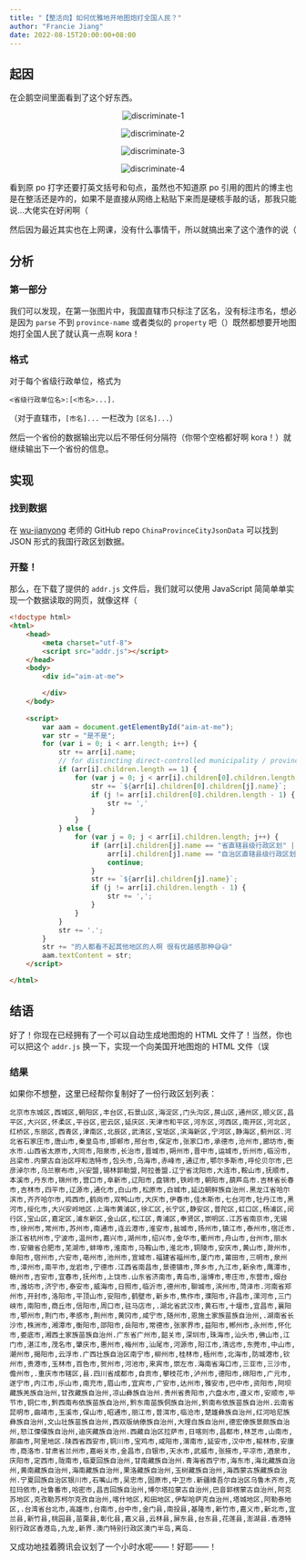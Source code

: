 ```yaml
---
title: "【整活向】如何优雅地开地图炮打全国人民？"
author: "Francie Jiang"
date: 2022-08-15T20:00:00+08:00
---
```


## 起因
在企鹅空间里面看到了这个好东西。
<center>

![discriminate-1](/discriminate-1.jpg)

![discriminate-2](/discriminate-2.jpg)

![discriminate-3](/discriminate-3.jpg)

![discriminate-4](/discriminate-4.jpg)

</center>
看到原 po 打字还要打英文括号和句点，虽然也不知道原 po 引用的图片的博主也是在整活还是咋的，如果不是直接从网络上粘贴下来而是硬核手敲的话，那我只能说...大佬实在好闲啊（

然后因为最近其实也在上网课，没有什么事情干，所以就搞出来了这个渣作的说（

## 分析
### 第一部分
我们可以发现，在第一张图片中，我国直辖市只标注了区名，没有标注市名，想必是因为 `parse` 不到 `province-name` 或者类似的 `property` 吧（）既然都想要开地图炮打全国人民了就认真一点啊 kora！

### 格式
对于每个省级行政单位，格式为
```
<省级行政单位名>:[<市名>...].
```
（对于直辖市，`[市名]...` 一栏改为 `[区名]...`）

然后一个省份的数据输出完以后不带任何分隔符（你带个空格都好啊 kora！）就继续输出下一个省份的信息。

## 实现
### 找到数据
在 [wu-jianyong](https://github.com/wu-jianyong/ChinaProvinceCityJsonData/blob/master/addr.js) 老师的 GitHub repo `ChinaProvinceCityJsonData` 可以找到 JSON 形式的我国行政区划数据。

### 开整！
那么，在下载了提供的 `addr.js` 文件后，我们就可以使用 JavaScript 简简单单实现一个数据读取的网页，就像这样（

```html
<!doctype html>
<html>
    <head>
        <meta charset="utf-8">
        <script src="addr.js"></script>
    </head>
    <body>
        <div id="aim-at-me">

        </div>
    </body>
    
    <script>
        var aam = document.getElementById("aim-at-me");
        var str = "是不是";
        for (var i = 0; i < arr.length; i++) {
            str += arr[i].name;
            // for distincting direct-controlled municipality / provinces
            if (arr[i].children.length == 1) {
                for (var j = 0; j < arr[i].children[0].children.length; j++) {
                    str += `${arr[i].children[0].children[j].name}`;
                    if (j != arr[i].children[0].children.length - 1) {
                        str += ','
                    }
                }
            } else {
                for (var j = 0; j < arr[i].children.length; j++) {
                    if (arr[i].children[j].name == "省直辖县级行政区划" || 
                        arr[i].children[j].name == "自治区直辖县级行政区划") {
                        continue;
                    }
                    str += `${arr[i].children[j].name}`;
                    if (j != arr[i].children.length - 1) {
                        str += ',';
                    }
                }
            }
            str += '.';
        }
        str += "的人都看不起其他地区的人啊 很有优越感那种😅😅"
        aam.textContent = str;
    </script>

</html>
```

## 结语
好了！你现在已经拥有了一个可以自动生成地图炮的 HTML 文件了！当然，你也可以把这个 `addr.js` 换一下，实现一个向美国开地图炮的 HTML 文件（误

### 结果
如果你不想整，这里已经帮你复制好了一份行政区划列表：
```
北京市东城区,西城区,朝阳区,丰台区,石景山区,海淀区,门头沟区,房山区,通州区,顺义区,昌平区,大兴区,怀柔区,平谷区,密云区,延庆区.天津市和平区,河东区,河西区,南开区,河北区,红桥区,东丽区,西青区,津南区,北辰区,武清区,宝坻区,滨海新区,宁河区,静海区,蓟州区.河北省石家庄市,唐山市,秦皇岛市,邯郸市,邢台市,保定市,张家口市,承德市,沧州市,廊坊市,衡水市.山西省太原市,大同市,阳泉市,长治市,晋城市,朔州市,晋中市,运城市,忻州市,临汾市,吕梁市.内蒙古自治区呼和浩特市,包头市,乌海市,赤峰市,通辽市,鄂尔多斯市,呼伦贝尔市,巴彦淖尔市,乌兰察布市,兴安盟,锡林郭勒盟,阿拉善盟.辽宁省沈阳市,大连市,鞍山市,抚顺市,本溪市,丹东市,锦州市,营口市,阜新市,辽阳市,盘锦市,铁岭市,朝阳市,葫芦岛市.吉林省长春市,吉林市,四平市,辽源市,通化市,白山市,松原市,白城市,延边朝鲜族自治州.黑龙江省哈尔滨市,齐齐哈尔市,鸡西市,鹤岗市,双鸭山市,大庆市,伊春市,佳木斯市,七台河市,牡丹江市,黑河市,绥化市,大兴安岭地区.上海市黄浦区,徐汇区,长宁区,静安区,普陀区,虹口区,杨浦区,闵行区,宝山区,嘉定区,浦东新区,金山区,松江区,青浦区,奉贤区,崇明区.江苏省南京市,无锡市,徐州市,常州市,苏州市,南通市,连云港市,淮安市,盐城市,扬州市,镇江市,泰州市,宿迁市.浙江省杭州市,宁波市,温州市,嘉兴市,湖州市,绍兴市,金华市,衢州市,舟山市,台州市,丽水市.安徽省合肥市,芜湖市,蚌埠市,淮南市,马鞍山市,淮北市,铜陵市,安庆市,黄山市,滁州市,阜阳市,宿州市,六安市,亳州市,池州市,宣城市.福建省福州市,厦门市,莆田市,三明市,泉州市,漳州市,南平市,龙岩市,宁德市.江西省南昌市,景德镇市,萍乡市,九江市,新余市,鹰潭市,赣州市,吉安市,宜春市,抚州市,上饶市.山东省济南市,青岛市,淄博市,枣庄市,东营市,烟台市,潍坊市,济宁市,泰安市,威海市,日照市,临沂市,德州市,聊城市,滨州市,菏泽市.河南省郑州市,开封市,洛阳市,平顶山市,安阳市,鹤壁市,新乡市,焦作市,濮阳市,许昌市,漯河市,三门峡市,南阳市,商丘市,信阳市,周口市,驻马店市,.湖北省武汉市,黄石市,十堰市,宜昌市,襄阳市,鄂州市,荆门市,孝感市,荆州市,黄冈市,咸宁市,随州市,恩施土家族苗族自治州,.湖南省长沙市,株洲市,湘潭市,衡阳市,邵阳市,岳阳市,常德市,张家界市,益阳市,郴州市,永州市,怀化市,娄底市,湘西土家族苗族自治州.广东省广州市,韶关市,深圳市,珠海市,汕头市,佛山市,江门市,湛江市,茂名市,肇庆市,惠州市,梅州市,汕尾市,河源市,阳江市,清远市,东莞市,中山市,潮州市,揭阳市,云浮市.广西壮族自治区南宁市,柳州市,桂林市,梧州市,北海市,防城港市,钦州市,贵港市,玉林市,百色市,贺州市,河池市,来宾市,崇左市.海南省海口市,三亚市,三沙市,儋州市,.重庆市市辖区,县.四川省成都市,自贡市,攀枝花市,泸州市,德阳市,绵阳市,广元市,遂宁市,内江市,乐山市,南充市,眉山市,宜宾市,广安市,达州市,雅安市,巴中市,资阳市,阿坝藏族羌族自治州,甘孜藏族自治州,凉山彝族自治州.贵州省贵阳市,六盘水市,遵义市,安顺市,毕节市,铜仁市,黔西南布依族苗族自治州,黔东南苗族侗族自治州,黔南布依族苗族自治州.云南省昆明市,曲靖市,玉溪市,保山市,昭通市,丽江市,普洱市,临沧市,楚雄彝族自治州,红河哈尼族彝族自治州,文山壮族苗族自治州,西双版纳傣族自治州,大理白族自治州,德宏傣族景颇族自治州,怒江傈僳族自治州,迪庆藏族自治州.西藏自治区拉萨市,日喀则市,昌都市,林芝市,山南市,那曲市,阿里地区.陕西省西安市,铜川市,宝鸡市,咸阳市,渭南市,延安市,汉中市,榆林市,安康市,商洛市.甘肃省兰州市,嘉峪关市,金昌市,白银市,天水市,武威市,张掖市,平凉市,酒泉市,庆阳市,定西市,陇南市,临夏回族自治州,甘南藏族自治州.青海省西宁市,海东市,海北藏族自治州,黄南藏族自治州,海南藏族自治州,果洛藏族自治州,玉树藏族自治州,海西蒙古族藏族自治州.宁夏回族自治区银川市,石嘴山市,吴忠市,固原市,中卫市.新疆维吾尔自治区乌鲁木齐市,克拉玛依市,吐鲁番市,哈密市,昌吉回族自治州,博尔塔拉蒙古自治州,巴音郭楞蒙古自治州,阿克苏地区,克孜勒苏柯尔克孜自治州,喀什地区,和田地区,伊犁哈萨克自治州,塔城地区,阿勒泰地区,.台湾省台北市,高雄市,台南市,台中市,金门县,南投县,基隆市,新竹市,嘉义市,新北市,宜兰县,新竹县,桃园县,苗栗县,彰化县,嘉义县,云林县,屏东县,台东县,花莲县,澎湖县.香港特别行政区香港岛,九龙,新界.澳门特别行政区澳门半岛,离岛.
```

又成功地挂着腾讯会议划了一个小时水呢——！好耶——！
<!-- 在 [我国民政局的官方网站](https://www.mca.gov.cn/article/sj/xzqh/2019/201901-06/201906211421.html) 可以找到 2019 年 5 月中华人民共和国县以上行政区划代码。
#### request it!
根据《人民教育出版社 普通高中教科书 信息技术 必修 1 数据与计算》(2019 年 6 月第 1 版) 第三章《数据处理与应用》，普通高中生就应该会用网络爬虫了哦（雾

要爬取民政局网站的相关信息，我们就要使用 Python 的两个包：`lxml` 和 `requests`。

安装一下：
```shell
pip install lxml requests 
```
##### XPath
我们可以使用 `XPath` 来定位我们需要的信息的位置。简单分析一下，我们就可以知道民政局网站的信息的位置都在这个表单中：
```
//*[@id="2019年5月份县以上行政区划代码_28234"]/table/tbody
```

那么我们就可以通过这个 `XPath` 选中所有我们需要的名称：
```
//*[@id="2019年5月份县以上行政区划代码_28234"]/table/tbody/tr/td[3]//text()
```

##### Show me the code!
```python

``` -->